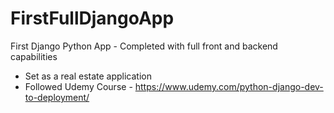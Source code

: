 # FirstFullDjangoApp
First Django Python App - Completed with full front and backend capabilities 
- Set as a real estate application 
- Followed Udemy Course - https://www.udemy.com/python-django-dev-to-deployment/

